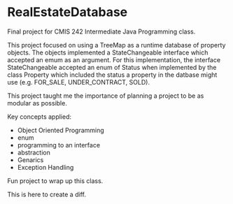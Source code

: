 # RealEstateDatabase
Final project for CMIS 242 Intermediate Java Programming class.

This project focused on using a TreeMap as a runtime database of property objects. The objects implemented a StateChangeable interface which accepted an emum as an argument. For this implementation, the interface StateChangeable accepted an enum of Status when implemented by the class Property which included the status a property in the datbase might use (e.g. FOR_SALE, UNDER_CONTRACT, SOLD). 

This project taught me the importance of planning a project to be as modular as possible.

Key concepts applied:
* Object Oriented Programming
* enum
* programming to an interface
* abstraction
* Genarics
* Exception Handling

Fun project to wrap up this class.

This is here to create a diff.
